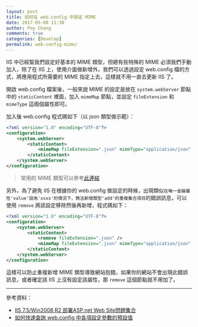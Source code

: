 ```yaml
---
layout: post
title: 如何在 web.config 中設定 MIME
date: 2017-05-08 11:30
author: Poy Chang
comments: true
categories: [Develop]
permalink: web-config-mime/
---
```

IIS 中已經幫我們設定好基本的 MIME 類型，但總有些特殊的 MIME 必須我們手動加入，除了在 IIS 上，使用介面做新增外，我們可以透過設定 web.config 檔的方式，將應用程式所需要的 MIME 指定上去，這樣就不用一直去更新 IIS 了。

開啟 web.config 檔案後，一般來說 MIME 的設定是放在 `system.webServer` 節點中的 `staticContent` 裡面，加入 `mimeMap` 節點，並設定 `fileExtension` 和 `mimeType` 這兩個屬性即可。

加入後 web.config 程式碼如下（以 json 類型做示範）：

```xml
<?xml version="1.0" encoding="UTF-8"?>
<configuration>
    <system.webServer>
        <staticContent>
            <mimeMap fileExtension=".json" mimeType="application/json" />
        </staticContent>
    </system.webServer>
</configuration>
```

>常用的 MIME 類型可以參考[此連結](https://blog.poychang.net/note-mime-type/)

另外，為了避免 IIS 在根據你的 web.config 做設定的時候，出現類似`在唯一金錀屬性'value'設為'xxxx'的情況下，無法新增類型'add'的重複集合項目`的錯誤訊息，可以使用 `remove` 將該設定移除然後再新增，程式碼如下：

```xml
<?xml version="1.0" encoding="UTF-8"?>
<configuration>
    <system.webServer>
        <staticContent>
            <remove fileExtension=".json" />
            <mimeMap fileExtension=".json" mimeType="application/json" />
        </staticContent>
    </system.webServer>
</configuration>
```

這樣可以防止重複新增 MIME 類型導致網站抱錯，如果你的網站不會出現此錯誤訊息，或者確定該 IIS 上沒有設定該屬性，那 `remove` 這個節點就不用加了。

----------

參考資料：

* [IIS 7.5/Win2008 R2 部署ASP.net Web Site問題集合](https://dotblogs.com.tw/shadow/archive/2011/06/17/28958.aspx)
* [如何快速查詢 web.config 中各項設定參數的預設值](https://blog.miniasp.com/post/2009/06/19/check-webconfig-default-settings-and-options-with-ease.aspx)